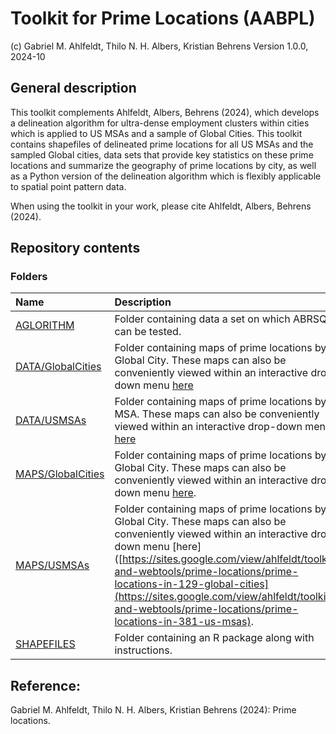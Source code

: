 # Toolkit for Prime Locations (AABPL)
(c) Gabriel M. Ahlfeldt, Thilo N. H. Albers, Kristian Behrens
Version 1.0.0, 2024-10

## General description

This toolkit complements Ahlfeldt, Albers, Behrens (2024), which develops a delineation algorithm for ultra-dense employment clusters within cities which is applied to US MSAs and a sample of Global Cities. This toolkit contains shapefiles of delineated prime locations for all US MSAs and the sampled Global cities, data sets that provide key statistics on these prime locations and summarize the geography of prime locations by city, as well as a Python version of the delineation algorithm which is flexibly applicable to spatial point pattern data.

When using the toolkit in your work, please cite Ahlfeldt, Albers, Behrens (2024).

## Repository contents
### Folders

Name | Description |
|:---------------------------------------------|:-------------------------------------------------------------------------|
| [AGLORITHM](https://github.com/Ahlfeldt/AABPL-toolkit/tree/main/ALGORITHM) | Folder containing data a set on which ABRSQOL can be tested.   |
| [DATA/GlobalCities](https://github.com/Ahlfeldt/AABPL-toolkit/tree/main/DATA/GlobalCities) | Folder containing maps of prime locations by Global City. These maps can also be conveniently viewed within an interactive drop-down menu [here](https://sites.google.com/view/ahlfeldt/toolkits-and-webtools/prime-locations/prime-locations-in-129-global-cities) |
| [DATA/USMSAs](https://github.com/Ahlfeldt/AABPL-toolkit/tree/main/DATA/USMSAs) | Folder containing maps of prime locations by US MSA. These maps can also be conveniently viewed within an interactive drop-down menu [here](https://sites.google.com/view/ahlfeldt/toolkits-and-webtools/prime-locations/prime-locations-in-129-global-cities) |
| [MAPS/GlobalCities](https://github.com/Ahlfeldt/AABPL-toolkit/tree/main/MAPS/GlobalCities) | Folder containing maps of prime locations by Global City. These maps can also be conveniently viewed within an interactive drop-down menu [here](https://sites.google.com/view/ahlfeldt/toolkits-and-webtools/prime-locations/prime-locations-in-129-global-cities). |
| [MAPS/USMSAs](https://github.com/Ahlfeldt/AABPL-toolkit/tree/main/MAPS/USMSAs) | Folder containing maps of prime locations by Global City. These maps can also be conveniently viewed within an interactive drop-down menu [here]([https://sites.google.com/view/ahlfeldt/toolkits-and-webtools/prime-locations/prime-locations-in-129-global-cities](https://sites.google.com/view/ahlfeldt/toolkits-and-webtools/prime-locations/prime-locations-in-381-us-msas). |
| [SHAPEFILES](https://github.com/Ahlfeldt/AABPL-toolkit/tree/main/SHAPEFILES) | Folder containing an R package along with instructions.  |

## Reference: 

Gabriel M. Ahlfeldt, Thilo N. H. Albers, Kristian Behrens (2024): Prime locations.
